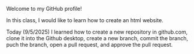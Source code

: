 Welcome to my GitHub profile!


In this class, I would like to learn how to create an html website.

Today (9/5/2025) I learned how to create a new repository in github.com, clone it into the Github desktop, create a new branch, commit the branch, puch the branch, open a pull request, and approve the pull request.


